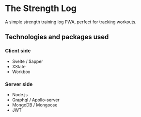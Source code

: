 # The Strength Log

A simple strength training log PWA, perfect for tracking workouts.

## Technologies and packages used

### Client side

-   Svelte / Sapper
-   XState
-   Workbox

### Server side

-   Node.js
-   Graphql / Apollo-server
-   MongoDB / Mongoose
-   JWT
